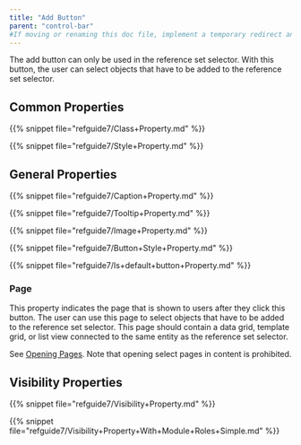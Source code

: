 ```yaml
---
title: "Add Button"
parent: "control-bar"
#If moving or renaming this doc file, implement a temporary redirect and let the respective team know they should update the URL in the product. See Mapping to Products for more details.
---
```



The add button can only be used in the reference set selector. With this button, the user can select objects that have to be added to the reference set selector.

## Common Properties

{{% snippet file="refguide7/Class+Property.md" %}}

{{% snippet file="refguide7/Style+Property.md" %}}

## General Properties

{{% snippet file="refguide7/Caption+Property.md" %}}

{{% snippet file="refguide7/Tooltip+Property.md" %}}

{{% snippet file="refguide7/Image+Property.md" %}}

{{% snippet file="refguide7/Button+Style+Property.md" %}}

{{% snippet file="refguide7/Is+default+button+Property.md" %}}

### Page

This property indicates the page that is shown to users after they click this button. The user can use this page to select objects that have to be added to the reference set selector. This page should contain a data grid, template grid, or list view connected to the same entity as the reference set selector.

See [Opening Pages](opening-pages). Note that opening select pages in content is prohibited.

## Visibility Properties

{{% snippet file="refguide7/Visibility+Property.md" %}}

{{% snippet file="refguide7/Visibility+Property+With+Module+Roles+Simple.md" %}}
